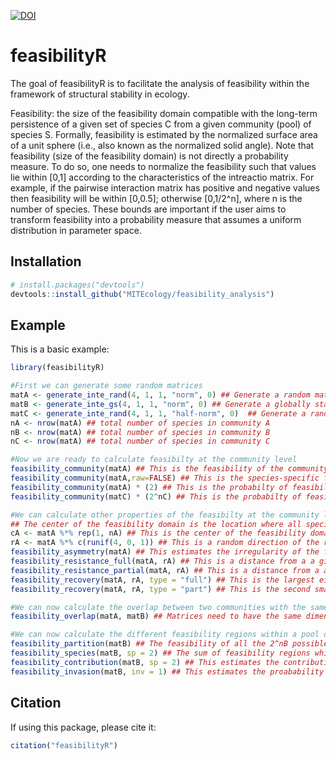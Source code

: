 [![DOI](https://zenodo.org/badge/DOI/10.5281/zenodo.8289566.svg)](https://doi.org/10.5281/zenodo.8289566)


# feasibilityR

The goal of feasibilityR is to facilitate the analysis of feasibility within the framework of structural stability in ecology.

Feasibility: the size of the feasibility domain compatible with the long-term persistence of a given set of species C from a given community (pool) of species S. Formally, feasibility is estimated by the normalized surface area of a unit sphere (i.e., also known as the normalized solid angle). Note that feasibility (size of the feasibility domain) is not directly a probability measure. To do so, one needs to normalize the feasibility such that values lie within [0,1] according to the characteristics of the intreactio matrix. For example, if the pairwise interaction matrix has positive and negative values then feasibility will be within [0,0.5]; otherwise [0,1/2^n], where n is the number of species. These bounds are important if the user aims to transform feasibility into a probability measure that assumes a uniform distribution in parameter space.

## Installation

``` r
# install.packages("devtools")
devtools::install_github("MITEcology/feasibility_analysis")
```

## Example

This is a basic example:

``` r
library(feasibilityR)

#First we can generate some random matrices
matA <- generate_inte_rand(4, 1, 1, "norm", 0) ## Generate a random matrix of nA=4 species following a normal distribution with mean=1 and sd=1
matB <- generate_inte_gs(4, 1, 1, "norm", 0) ## Generate a globally stable random matrix of nB=4 species following a normal distribution with mean=1 and sd=1
matC <- generate_inte_rand(4, 1, 1, "half-norm", 0)  ## Generate a random matrix of nC=4 species following a half-normal distribution with mean=1 and sd=1. This is equivalent to a purely competition community.
nA <- nrow(matA) ## total number of species in community A
nB <- nrow(matA) ## total number of species in community B
nC <- nrow(matA) ## total number of species in community C

#Now we are ready to calculate feasibilty at the community level
feasibility_community(matA) ## This is the feasibility of the community A with nA=4 species. This measure cannot be conmpared across communities with different number of species.
feasibility_community(matA,raw=FALSE) ## This is the species-specific feasibility of the community A with nA=4 species. This measure can be compared across communities with different number of species.
feasibility_community(matA) * (2) ## This is the probabilty of feasibility of the community A with nA=4 species.
feasibility_community(matC) * (2^nC) ## This is the probabilty of feasibility of the community C (purely compettition) with nC=4 species.

#We can calculate other properties of the feasibilty at the community level taking as a reference point the center or any other location inside the feasibility domain.
## The center of the feasibility domain is the location where all species have the same biomass (density). However, the r vector does not need to be the same for all species.
cA <- matA %*% rep(1, nA) ## This is the center of the feasibility domain: r = A N*, where N* is 1 (or any constant) for all species.
rA <- matA %*% c(runif(4, 0, 1)) ## This is a random direction of the r-vector.
feasibility_asymmetry(matA) ## This estimates the irregularity of the feasiblity domain of the community A with 4 species. The larger the outcome, the larger the assymetry
feasibility_resistance_full(matA, rA) ## This is a distance from a a given r-vector to all possible borders of the feasibility domain. The larger the outcome, the larger the resistance
feasibility_resistance_partial(matA, rA) ## This is a distance from a a given r-vector to all possible vertices of the feasibility domain. The larger the outcome, the larger the resistance
feasibility_recovery(matA, rA, type = "full") ## This is the largest eigenvalue of the interaction matrix A (notice is negative)
feasibility_recovery(matA, rA, type = "part") ## This is the second smallest eigenvalue of the interaction matrix A (notice is negative)

#We can now calculate the overlap between two communities with the same number of species
feasibility_overlap(matA, matB) ## Matrices need to have the same dimension

#We can now calculate the different feasibility regions within a pool of n species
feasibility_partition(matB) ## The feasibility of all the 2^nB possible combinations.
feasibility_species(matB, sp = 2) ## The sum of feasibility regions whith species i=2.
feasibility_contribution(matB, sp = 2) ## This estimates the contribution of species i=2 to the feasiblity of the entire community nB=4. Otcomes above (resp. below) 1 mean a positive (resp. negative) contribution
feasibility_invasion(matB, inv = 1) ## This estimates the proabability that species i=2 can invade the community nB-1.

```




## Citation

If using this package, please cite it:

``` r
citation("feasibilityR")
```
